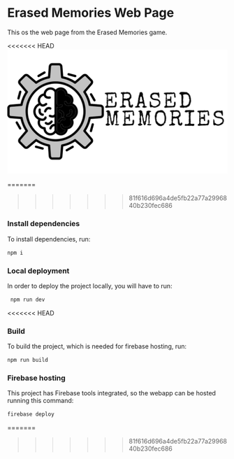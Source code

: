 # Erased Memories Web Page
 This os the web page from the Erased Memories game.

<<<<<<< HEAD
 ![Erased Memories logo](tfg-webpage/src/assets/images/Logo02.png)

=======
>>>>>>> 81f616d696a4de5fb22a77a2996840b230fec686
 ### Install dependencies
 To install dependencies, run:
 ```bash
 npm i
 ```

### Local deployment
 In order to deploy the project locally, you will have to run:
```bash
 npm run dev
 ```
<<<<<<< HEAD

### Build
 To build the project, which is needed for firebase hosting, run:
 ```bash
 npm run build
 ```

 ### Firebase hosting
 This project has Firebase tools integrated, so the webapp can be hosted running this command:
 ```bash
 firebase deploy
 ```
=======
>>>>>>> 81f616d696a4de5fb22a77a2996840b230fec686

